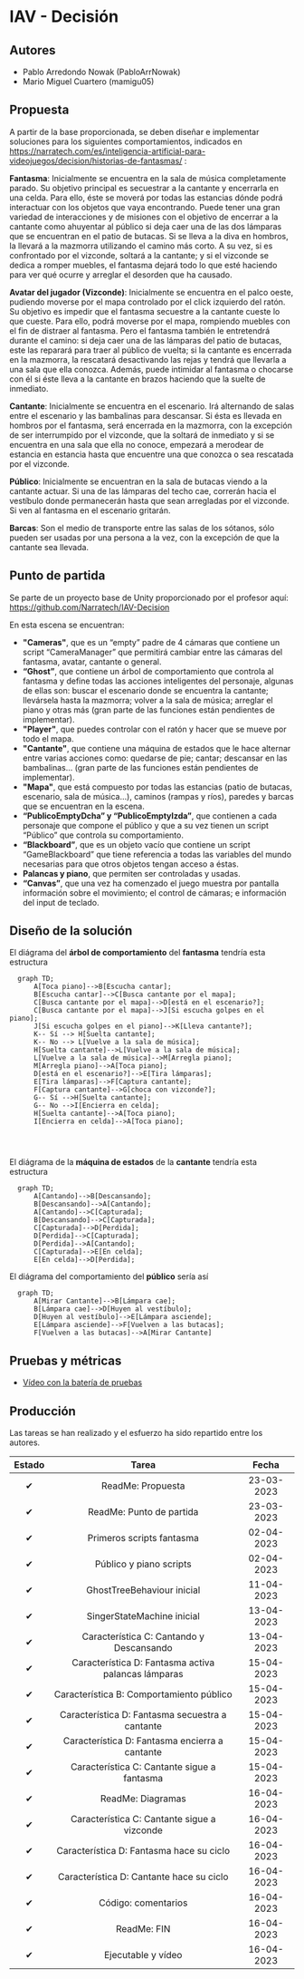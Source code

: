 # **IAV - Decisión**

## Autores
- Pablo Arredondo Nowak (PabloArrNowak)
- Mario Miguel Cuartero (mamigu05)

## Propuesta
A partir de la base proporcionada, se deben diseñar e implementar soluciones para los siguientes comportamientos, indicados en https://narratech.com/es/inteligencia-artificial-para-videojuegos/decision/historias-de-fantasmas/ :

**Fantasma**: Inicialmente se encuentra en la sala de música completamente parado. Su objetivo principal es secuestrar a la cantante y encerrarla en una celda. Para ello, éste se moverá por todas las estancias dónde podrá interactuar con los objetos que vaya encontrando. Puede tener una gran variedad de interacciones y de misiones con el objetivo de encerrar a la cantante como ahuyentar al público si deja caer una de las dos lámparas que se encuentran en el patio de butacas. Si se lleva a la diva en hombros, la llevará a la mazmorra utilizando el camino más corto. A su vez, si es confrontado por el vizconde, soltará a la cantante; y si el vizconde se dedica a romper muebles, el fantasma dejará todo lo que esté haciendo para ver qué ocurre y arreglar el desorden que ha causado.

**Avatar del jugador (Vizconde)**: Inicialmente se encuentra en el palco oeste, pudiendo moverse por el mapa controlado por el click izquierdo del ratón. Su objetivo es impedir que el fantasma secuestre a la cantante cueste lo que cueste. Para ello, podrá moverse por el mapa, rompiendo muebles con el fin de distraer al fantasma. Pero el fantasma también le entretendrá durante el camino: si deja caer una de las lámparas del patio de butacas, este las reparará para traer al público de vuelta; si la cantante es encerrada en la mazmorra, la rescatará desactivando las rejas y tendrá que llevarla a una sala que ella conozca. Además, puede intimidar al fantasma o chocarse con él si éste lleva a la cantante en brazos haciendo que la suelte de inmediato.

**Cantante**: Inicialmente se encuentra en el escenario. Irá alternando de salas entre el escenario y las bambalinas para descansar. Si ésta es llevada en hombros por el fantasma, será encerrada en la mazmorra, con la excepción de ser interrumpido por el vizconde, que la soltará de inmediato y si se encuentra en una sala que ella no conoce, empezará a merodear de estancia en estancia hasta que encuentre una que conozca o sea rescatada por el vizconde.

**Público**: Inicialmente se encuentran en la sala de butacas viendo a la cantante actuar. Si una de las lámparas del techo cae, correrán hacia el vestíbulo donde permanecerán hasta que sean arregladas por el vizconde. Si ven al fantasma en el escenario gritarán.

**Barcas**: Son el medio de transporte entre las salas de los sótanos, sólo pueden ser usadas por una persona a la vez, con la excepción de que la cantante sea llevada.

## Punto de partida
Se parte de un proyecto base de Unity proporcionado por el profesor aquí: 
https://github.com/Narratech/IAV-Decision

En esta escena se encuentran:

- **"Cameras"**, que es un “empty” padre de 4 cámaras que contiene un script “CameraManager” que permitirá cambiar entre las cámaras del fantasma, avatar, cantante o general.
- **“Ghost”**, que contiene un árbol de comportamiento que controla al fantasma y define todas las acciones inteligentes del personaje, algunas de ellas son: buscar el escenario donde se encuentra la cantante; llevársela hasta la mazmorra; volver a la sala de música; arreglar el piano y otras más (gran parte de las funciones están pendientes de implementar).
- **"Player"**, que puedes controlar con el ratón y hacer que se mueve por todo el mapa.
- **"Cantante"**, que contiene una máquina de estados que le hace alternar entre varias acciones como: quedarse de pie; cantar; descansar en las bambalinas… (gran parte de las funciones están pendientes de implementar).
- **"Mapa"**, que está compuesto por todas las estancias (patio de butacas, escenario, sala de música…), caminos (rampas y ríos), paredes y barcas que se encuentran en la escena.
- **“PublicoEmptyDcha” y “PublicoEmptyIzda”**, que contienen a cada personaje que compone el público y que a su vez tienen un script “Público” que controla su comportamiento.
- **“Blackboard”**, que es un objeto vacío que contiene un script “GameBlackboard” que tiene referencia a todas las variables del mundo necesarias para que otros objetos tengan acceso a éstas.
- **Palancas y piano**, que permiten ser controladas y usadas.
- **“Canvas”**, que una vez ha comenzado el juego muestra por pantalla información sobre el movimiento; el control de cámaras; e información del input de teclado.

## Diseño de la solución

El diágrama del **árbol de comportamiento** del **fantasma** tendría esta estructura

```mermaid
  graph TD;
      A[Toca piano]-->B[Escucha cantar];
      B[Escucha cantar]-->C[Busca cantante por el mapa];
      C[Busca cantante por el mapa]-->D[está en el escenario?];
      C[Busca cantante por el mapa]-->J[Si escucha golpes en el piano];
      J[Si escucha golpes en el piano]-->K[Lleva cantante?];
      K-- Sí --> H[Suelta cantante];
      K-- No --> L[Vuelve a la sala de música];
      H[Suelta cantante]-->L[Vuelve a la sala de música];
      L[Vuelve a la sala de música]-->M[Arregla piano];
      M[Arregla piano]-->A[Toca piano];
      D[está en el escenario?]-->E[Tira lámparas];
      E[Tira lámparas]-->F[Captura cantante];
      F[Captura cantante]-->G[choca con vizconde?];
      G-- Sí -->H[Suelta cantante];
      G-- No -->I[Encierra en celda];
      H[Suelta cantante]-->A[Toca piano];
      I[Encierra en celda]-->A[Toca piano];
      
      
      
```
El diágrama de la **máquina de estados** de la **cantante** tendría esta estructura

```mermaid
  graph TD;
      A[Cantando]-->B[Descansando];
      B[Descansando]-->A[Cantando];
      A[Cantando]-->C[Capturada];
      B[Descansando]-->C[Capturada];
      C[Capturada]-->D[Perdida];
      D[Perdida]-->C[Capturada];
      D[Perdida]-->A[Cantando];
      C[Capturada]-->E[En celda];
      E[En celda]-->D[Perdida];
```
El diágrama del comportamiento del **público** sería así

```mermaid
  graph TD;
      A[Mirar Cantante]-->B[Lámpara cae];
      B[Lámpara cae]-->D[Huyen al vestíbulo];
      D[Huyen al vestíbulo]-->E[Lámpara asciende];       
      E[Lámpara asciende]-->F[Vuelven a las butacas];
      F[Vuelven a las butacas]-->A[Mirar Cantante]
```

## Pruebas y métricas

- [Vídeo con la batería de pruebas](https://www.youtube.com/watch?v=Qzz731LoPtc)

## Producción

Las tareas se han realizado y el esfuerzo ha sido repartido entre los autores.

| Estado | Tarea | Fecha |
| :----: | :---: | :---: |
| ✔  | ReadMe: Propuesta | 23-03-2023 |
| ✔  | ReadMe: Punto de partida | 23-03-2023 |
| ✔  | Primeros scripts fantasma | 02-04-2023 |
| ✔  | Público y piano scripts | 02-04-2023 |
| ✔  | GhostTreeBehaviour inicial | 11-04-2023 |
| ✔  | SingerStateMachine inicial | 13-04-2023 |
| ✔  | Característica C: Cantando y Descansando | 13-04-2023 |
| ✔  | Característica D: Fantasma activa palancas lámparas | 15-04-2023 |
| ✔  | Característica B: Comportamiento público | 15-04-2023 |
| ✔  | Característica D: Fantasma secuestra a cantante | 15-04-2023 |
| ✔  | Característica D: Fantasma encierra a cantante | 15-04-2023 |
| ✔  | Característica C: Cantante sigue a fantasma | 15-04-2023 |
| ✔  | ReadMe: Diagramas | 16-04-2023 |
| ✔  | Característica C: Cantante sigue a vizconde | 16-04-2023 |
| ✔  | Característica D: Fantasma hace su ciclo | 16-04-2023 |
| ✔  | Característica D: Cantante hace su ciclo | 16-04-2023 |
| ✔  | Código: comentarios | 16-04-2023 |
| ✔  | ReadMe: FIN | 16-04-2023 |
| ✔  | Ejecutable y vídeo | 16-04-2023 |
